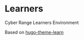 # Learners

Cyber Range Learners Environment

Based on [hugo-theme-learn](https://github.com/matcornic/hugo-theme-learn)
